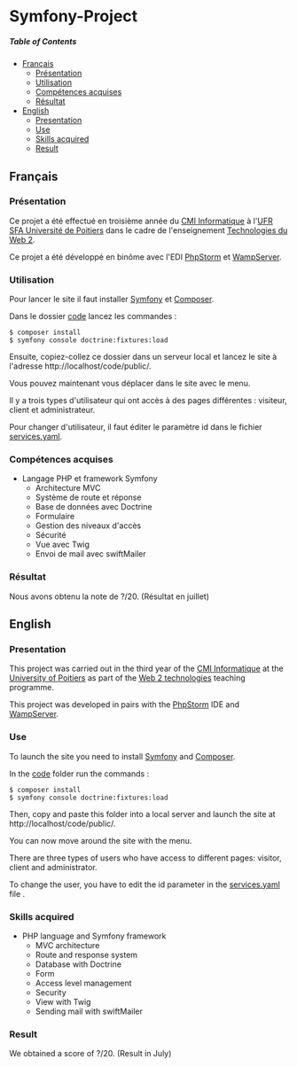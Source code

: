 # Symfony-Project

##### Table of Contents
* [Français](#fr)
  * [Présentation](#fr_pr)
  * [Utilisation](#fr_ut)
  * [Compétences acquises](#fr_cp)
  * [Résultat](#fr_rs)
* [English](#en)
  * [Presentation](#en_pr)
  * [Use](#en_u)
  * [Skills acquired](#en_sk)
  * [Result](#en_rs)

<a name="fr"/>

## Français

<a name="fr_pr"/>

### Présentation

Ce projet a été effectué en troisième année du [CMI Informatique](http://formations.univ-poitiers.fr/fr/index/autre-diplome-niveau-master-AM/autre-diplome-niveau-master-AM/cmi-informatique-JD2XQGVY.html) à l'[UFR SFA Université de Poitiers](https://sfa.univ-poitiers.fr/) dans le cadre de l'enseignement [Technologies du Web 2](http://formations.univ-poitiers.fr/fr/index/autre-diplome-niveau-master-AM/autre-diplome-niveau-master-AM/cmi-informatique-JD2XQGVY/specialite-s6-K5C7D86V/technologies-du-web-2-JB1YISDE.html).

Ce projet a été développé en binôme avec l'EDI [PhpStorm](https://www.jetbrains.com/phpstorm/) et [WampServer](https://www.wampserver.com/2021/03/24/from-the-present-generation-of-academic-writing-college-essay-editing-services-have-become-an-essential-necessity/).

<a name="fr_ut"/>

### Utilisation

Pour lancer le site il faut installer [Symfony](https://symfony.com/download) et [Composer](https://getcomposer.org/doc/00-intro.md).

Dans le dossier [code](https://github.com/SauzeauYannis/Symfony-Project/tree/main/code) lancez les commandes :

```shell
$ composer install
$ symfony console doctrine:fixtures:load
```

Ensuite, copiez-collez ce dossier dans un serveur local et lancez le site à l'adresse http://localhost/code/public/.

Vous pouvez maintenant vous déplacer dans le site avec le menu.

Il y a trois types d'utilisateur qui ont accès à des pages différentes : visiteur, client et administrateur.

Pour changer d'utilisateur, il faut éditer le paramètre id dans le fichier [services.yaml](https://github.com/SauzeauYannis/Symfony-Project/blob/main/code/config/services.yaml).

<a name="fr_cp"/>

### Compétences acquises

* Langage PHP et framework Symfony
  * Architecture MVC
  * Système de route et réponse
  * Base de données avec Doctrine
  * Formulaire
  * Gestion des niveaux d'accès
  * Sécurité
  * Vue avec Twig
  * Envoi de mail avec swiftMailer

<a name="fr_rs"/>

### Résultat

Nous avons obtenu la note de ?/20. (Résultat en juillet)

<a name="en"/>

## English

<a name="en_pr"/>

### Presentation

This project was carried out in the third year of the [CMI Informatique](http://formations.univ-poitiers.fr/fr/index/autre-diplome-niveau-master-AM/autre-diplome-niveau-master-AM/cmi-informatique-JD2XQGVY.html) at the [University of Poitiers](https://www.univ-poitiers.fr/en/) as part of the [Web 2 technologies](http://formations.univ-poitiers.fr/fr/index/autre-diplome-niveau-master-AM/autre-diplome-niveau-master-AM/cmi-informatique-JD2XQGVY/specialite-s6-K5C7D86V/technologies-du-web-2-JB1YISDE.html) teaching programme.

This project was developed in pairs with the [PhpStorm](https://www.jetbrains.com/phpstorm/) IDE and [WampServer](https://www.wampserver.com/en/).

<a name="en_u"/>

### Use

To launch the site you need to install [Symfony](https://symfony.com/download) and [Composer](https://getcomposer.org/doc/00-intro.md).

In the [code](https://github.com/SauzeauYannis/Symfony-Project/tree/main/code) folder run the commands :

```shell
$ composer install
$ symfony console doctrine:fixtures:load
```

Then, copy and paste this folder into a local server and launch the site at http://localhost/code/public/.

You can now move around the site with the menu.

There are three types of users who have access to different pages: visitor, client and administrator.

To change the user, you have to edit the id parameter in the [services.yaml](https://github.com/SauzeauYannis/Symfony-Project/blob/main/code/config/services.yaml) file .

<a name="en_sk"/>

### Skills acquired

* PHP language and Symfony framework
  * MVC architecture
  * Route and response system
  * Database with Doctrine
  * Form
  * Access level management
  * Security
  * View with Twig
  * Sending mail with swiftMailer
  
<a name="en_rs"/>

### Result

We obtained a score of ?/20. (Result in July)
